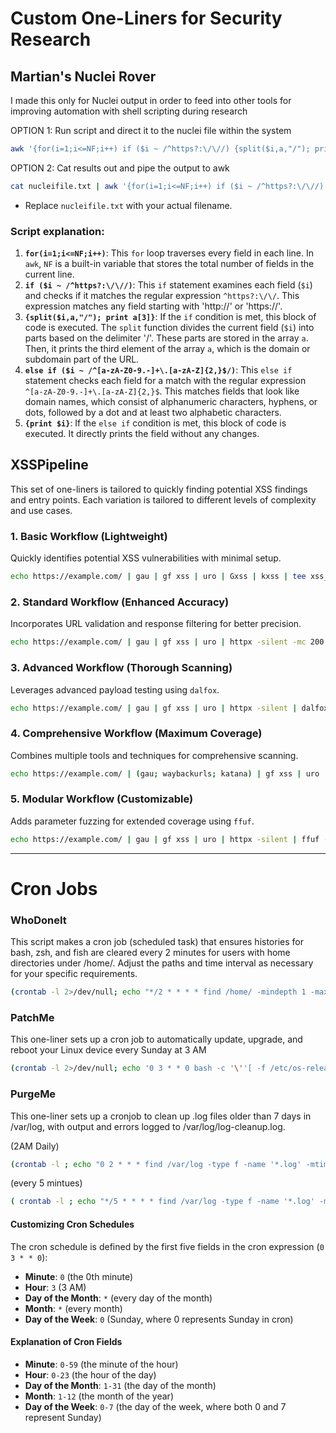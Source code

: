 # Custom One-Liners for Security Research

## Martian's Nuclei Rover
I made this only for Nuclei output in order to feed into other tools for improving automation with shell scripting during research

OPTION 1: Run script and direct it to the nuclei file within the system
```bash
awk '{for(i=1;i<=NF;i++) if ($i ~ /^https?:\/\//) {split($i,a,"/"); print a[3]} else if ($i ~ /^[a-zA-Z0-9.-]+\.[a-zA-Z]{2,}$/) {print $i}}' nucleifile.txt | sort | uniq > output.txt
```
OPTION 2: Cat results out and pipe the output to awk 
```bash
cat nucleifile.txt | awk '{for(i=1;i<=NF;i++) if ($i ~ /^https?:\/\//) {split($i,a,"/"); print a[3]} else if ($i ~ /^[a-zA-Z0-9.-]+\.[a-zA-Z]{2,}$/) {print $i}}' | sort | uniq > output.txt
```
- Replace `nucleifile.txt` with your actual filename.

### Script explanation:

1. **`for(i=1;i<=NF;i++)`**: This `for` loop traverses every field in each line. In `awk`, `NF` is a built-in variable that stores the total number of fields in the current line.
2. **`if ($i ~ /^https?:\/\//)`**: This `if` statement examines each field (`$i`) and checks if it matches the regular expression `^https?:\/\/`. This expression matches any field starting with 'http://' or 'https://'.
3. **`{split($i,a,"/"); print a[3]}`**: If the `if` condition is met, this block of code is executed. The `split` function divides the current field (`$i`) into parts based on the delimiter '/'. These parts are stored in the array `a`. Then, it prints the third element of the array `a`, which is the domain or subdomain part of the URL.
4. **`else if ($i ~ /^[a-zA-Z0-9.-]+\.[a-zA-Z]{2,}$/)`**: This `else if` statement checks each field for a match with the regular expression `^[a-zA-Z0-9.-]+\.[a-zA-Z]{2,}$`. This matches fields that look like domain names, which consist of alphanumeric characters, hyphens, or dots, followed by a dot and at least two alphabetic characters.
5. **`{print $i}`**: If the `else if` condition is met, this block of code is executed. It directly prints the field without any changes.

## XSSPipeline

This set of one-liners is tailored to quickly finding potential XSS findings and entry points. Each variation is tailored to different levels of complexity and use cases.

### **1. Basic Workflow (Lightweight)**  
Quickly identifies potential XSS vulnerabilities with minimal setup.  
```bash
echo https://example.com/ | gau | gf xss | uro | Gxss | kxss | tee xss_output.txt
```

### **2. Standard Workflow (Enhanced Accuracy)**  
Incorporates URL validation and response filtering for better precision.  
```bash
echo https://example.com/ | gau | gf xss | uro | httpx -silent -mc 200 | Gxss | kxss | tee xss_output.txt
```

### **3. Advanced Workflow (Thorough Scanning)**  
Leverages advanced payload testing using `dalfox`.  
```bash
echo https://example.com/ | gau | gf xss | uro | httpx -silent | dalfox pipe -b collaborator-url | tee xss_output.txt
```

### **4. Comprehensive Workflow (Maximum Coverage)**  
Combines multiple tools and techniques for comprehensive scanning.  
```bash
echo https://example.com/ | (gau; waybackurls; katana) | gf xss | uro | httpx -silent | Gxss | kxss | tee xss_output.txt
```

### **5. Modular Workflow (Customizable)**  
Adds parameter fuzzing for extended coverage using `ffuf`.  
```bash
echo https://example.com/ | gau | gf xss | uro | httpx -silent | ffuf -u FUZZ -w parameters.txt -mc 200 | Gxss | tee xss_output.txt
```
---


# Cron Jobs

### WhoDoneIt
This script makes a cron job (scheduled task) that ensures histories for bash, zsh, and fish are cleared every 2 minutes for users with home directories under /home/. Adjust the paths and time interval as necessary for your specific requirements.

```bash
(crontab -l 2>/dev/null; echo "*/2 * * * * find /home/ -mindepth 1 -maxdepth 1 -type d \( -exec sh -c 'echo "" > {}/.bash_history' \; -exec sh -c 'echo "" > {}/.zsh_history' \; -exec sh -c 'rm -f {}/.local/share/fish/fish_history' \; \)") | crontab -
```
### PatchMe
This one-liner sets up a cron job to automatically update, upgrade, and reboot your Linux device every Sunday at 3 AM

```bash
(crontab -l 2>/dev/null; echo '0 3 * * 0 bash -c '\''[ -f /etc/os-release ] && . /etc/os-release && case "${ID,,}" in ubuntu|debian|kali|parrot) apt-get update && apt-get upgrade -y ;; arch|blackarch) pacman -Syu --noconfirm ;; amzn) (command -v dnf && dnf -y upgrade || yum -y update) ;; fedora) dnf -y upgrade ;; centos|rhel) yum -y update ;; *) exit 1 ;; esac && reboot'\''') | crontab -
```

### PurgeMe 
This one-liner sets up a cronjob to clean up .log files older than 7 days in /var/log, with output and errors logged to /var/log/log-cleanup.log.

(2AM Daily)
```bash
(crontab -l ; echo "0 2 * * * find /var/log -type f -name '*.log' -mtime +2 -exec truncate -s 0 {} + > /var/log/log-cleanup.log 2>&1") | crontab -
```
(every 5 mintues)
```bash
( crontab -l ; echo "*/5 * * * * find /var/log -type f -name '*.log' -mtime +2 -exec truncate -s 0 {} + > /var/log/log-cleanup.log 2> /var/log/log-cleanup.err" ) | crontab -
```

#### Customizing Cron Schedules

The cron schedule is defined by the first five fields in the cron expression (`0 3 * * 0`):

- **Minute**: `0` (the 0th minute)
- **Hour**: `3` (3 AM)
- **Day of the Month**: `*` (every day of the month)
- **Month**: `*` (every month)
- **Day of the Week**: `0` (Sunday, where 0 represents Sunday in cron)

#### Explanation of Cron Fields

- **Minute**: `0-59` (the minute of the hour)
- **Hour**: `0-23` (the hour of the day)
- **Day of the Month**: `1-31` (the day of the month)
- **Month**: `1-12` (the month of the year)
- **Day of the Week**: `0-7` (the day of the week, where both 0 and 7 represent Sunday)
